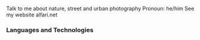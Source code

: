 Talk to me about nature, street and urban photography
Pronoun: he/him
See my website alfari.net

### Languages and Technologies


